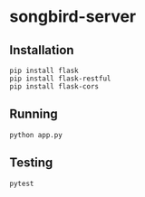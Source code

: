 # songbird-server

## Installation

```
pip install flask
pip install flask-restful
pip install flask-cors
```

## Running

```
python app.py
```

## Testing

```
pytest
```
